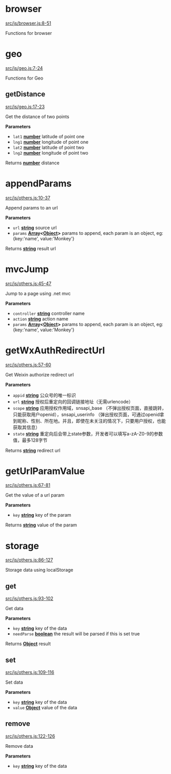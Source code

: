 # browser

[src/js/browser.js:8-51](https://github.com/Monkey-Run/monkey-run.js/blob/203f5af9f75b8625f6e8a5b3d4140c412e1c8ad4/src/js/browser.js#L8-L51 "Source code on GitHub")

Functions for browser

# geo

[src/js/geo.js:7-24](https://github.com/Monkey-Run/monkey-run.js/blob/203f5af9f75b8625f6e8a5b3d4140c412e1c8ad4/src/js/geo.js#L7-L24 "Source code on GitHub")

Functions for Geo

## getDistance

[src/js/geo.js:17-23](https://github.com/Monkey-Run/monkey-run.js/blob/203f5af9f75b8625f6e8a5b3d4140c412e1c8ad4/src/js/geo.js#L17-L23 "Source code on GitHub")

Get the distance of two points

**Parameters**

-   `lat1` **[number](https://developer.mozilla.org/en-US/docs/Web/JavaScript/Reference/Global_Objects/Number)** latitude of point one
-   `lng1` **[number](https://developer.mozilla.org/en-US/docs/Web/JavaScript/Reference/Global_Objects/Number)** longitude of point one
-   `lat2` **[number](https://developer.mozilla.org/en-US/docs/Web/JavaScript/Reference/Global_Objects/Number)** latitude of point two
-   `lng2` **[number](https://developer.mozilla.org/en-US/docs/Web/JavaScript/Reference/Global_Objects/Number)** longitude of point two

Returns **[number](https://developer.mozilla.org/en-US/docs/Web/JavaScript/Reference/Global_Objects/Number)** distance

# appendParams

[src/js/others.js:10-37](https://github.com/Monkey-Run/monkey-run.js/blob/203f5af9f75b8625f6e8a5b3d4140c412e1c8ad4/src/js/others.js#L10-L37 "Source code on GitHub")

Append params to an url

**Parameters**

-   `url` **[string](https://developer.mozilla.org/en-US/docs/Web/JavaScript/Reference/Global_Objects/String)** source url
-   `params` **[Array](https://developer.mozilla.org/en-US/docs/Web/JavaScript/Reference/Global_Objects/Array)&lt;[Object](https://developer.mozilla.org/en-US/docs/Web/JavaScript/Reference/Global_Objects/Object)>** params to append, each param is an object, eg: {key:'name', value:'Monkey'}

Returns **[string](https://developer.mozilla.org/en-US/docs/Web/JavaScript/Reference/Global_Objects/String)** result url

# mvcJump

[src/js/others.js:45-47](https://github.com/Monkey-Run/monkey-run.js/blob/203f5af9f75b8625f6e8a5b3d4140c412e1c8ad4/src/js/others.js#L45-L47 "Source code on GitHub")

Jump to a page using .net mvc

**Parameters**

-   `controller` **[string](https://developer.mozilla.org/en-US/docs/Web/JavaScript/Reference/Global_Objects/String)** controller name
-   `action` **[string](https://developer.mozilla.org/en-US/docs/Web/JavaScript/Reference/Global_Objects/String)** action name
-   `params` **[Array](https://developer.mozilla.org/en-US/docs/Web/JavaScript/Reference/Global_Objects/Array)&lt;[Object](https://developer.mozilla.org/en-US/docs/Web/JavaScript/Reference/Global_Objects/Object)>** params to append, each param is an object, eg: {key:'name', value:'Monkey'}

# getWxAuthRedirectUrl

[src/js/others.js:57-60](https://github.com/Monkey-Run/monkey-run.js/blob/203f5af9f75b8625f6e8a5b3d4140c412e1c8ad4/src/js/others.js#L57-L60 "Source code on GitHub")

Get Weixin authorize redirect url

**Parameters**

-   `appid` **[string](https://developer.mozilla.org/en-US/docs/Web/JavaScript/Reference/Global_Objects/String)** 公众号的唯一标识
-   `url` **[string](https://developer.mozilla.org/en-US/docs/Web/JavaScript/Reference/Global_Objects/String)** 授权后重定向的回调链接地址（无需urlencode）
-   `scope` **[string](https://developer.mozilla.org/en-US/docs/Web/JavaScript/Reference/Global_Objects/String)** 应用授权作用域，snsapi_base （不弹出授权页面，直接跳转，只能获取用户openid），snsapi_userinfo （弹出授权页面，可通过openid拿到昵称、性别、所在地。并且，即使在未关注的情况下，只要用户授权，也能获取其信息）
-   `state` **[string](https://developer.mozilla.org/en-US/docs/Web/JavaScript/Reference/Global_Objects/String)** 重定向后会带上state参数，开发者可以填写a-zA-Z0-9的参数值，最多128字节

Returns **[string](https://developer.mozilla.org/en-US/docs/Web/JavaScript/Reference/Global_Objects/String)** redirect url

# getUrlParamValue

[src/js/others.js:67-81](https://github.com/Monkey-Run/monkey-run.js/blob/203f5af9f75b8625f6e8a5b3d4140c412e1c8ad4/src/js/others.js#L67-L81 "Source code on GitHub")

Get the value of a url param

**Parameters**

-   `key` **[string](https://developer.mozilla.org/en-US/docs/Web/JavaScript/Reference/Global_Objects/String)** key of the param

Returns **[string](https://developer.mozilla.org/en-US/docs/Web/JavaScript/Reference/Global_Objects/String)** value of the param

# storage

[src/js/others.js:86-127](https://github.com/Monkey-Run/monkey-run.js/blob/203f5af9f75b8625f6e8a5b3d4140c412e1c8ad4/src/js/others.js#L86-L127 "Source code on GitHub")

Storage data using localStorage

## get

[src/js/others.js:93-102](https://github.com/Monkey-Run/monkey-run.js/blob/203f5af9f75b8625f6e8a5b3d4140c412e1c8ad4/src/js/others.js#L93-L102 "Source code on GitHub")

Get data

**Parameters**

-   `key` **[string](https://developer.mozilla.org/en-US/docs/Web/JavaScript/Reference/Global_Objects/String)** key of the data
-   `needParse` **[boolean](https://developer.mozilla.org/en-US/docs/Web/JavaScript/Reference/Global_Objects/Boolean)** the result will be parsed if this is set true

Returns **[Object](https://developer.mozilla.org/en-US/docs/Web/JavaScript/Reference/Global_Objects/Object)** result

## set

[src/js/others.js:109-116](https://github.com/Monkey-Run/monkey-run.js/blob/203f5af9f75b8625f6e8a5b3d4140c412e1c8ad4/src/js/others.js#L109-L116 "Source code on GitHub")

Set data

**Parameters**

-   `key` **[string](https://developer.mozilla.org/en-US/docs/Web/JavaScript/Reference/Global_Objects/String)** key of the data
-   `value` **[Object](https://developer.mozilla.org/en-US/docs/Web/JavaScript/Reference/Global_Objects/Object)** value of the data

## remove

[src/js/others.js:122-126](https://github.com/Monkey-Run/monkey-run.js/blob/203f5af9f75b8625f6e8a5b3d4140c412e1c8ad4/src/js/others.js#L122-L126 "Source code on GitHub")

Remove data

**Parameters**

-   `key` **[string](https://developer.mozilla.org/en-US/docs/Web/JavaScript/Reference/Global_Objects/String)** key of the data
